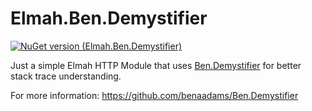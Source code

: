 # Elmah.Ben.Demystifier

[![NuGet version (Elmah.Ben.Demystifier)](https://img.shields.io/nuget/v/Elmah.Ben.Demystifier.svg?style=flat-square)](https://www.nuget.org/packages/Elmah.Ben.Demystifier/)

Just a simple Elmah HTTP Module that uses [Ben.Demystifier](https://github.com/benaadams/Ben.Demystifier) for better stack trace understanding.

For more information: https://github.com/benaadams/Ben.Demystifier
